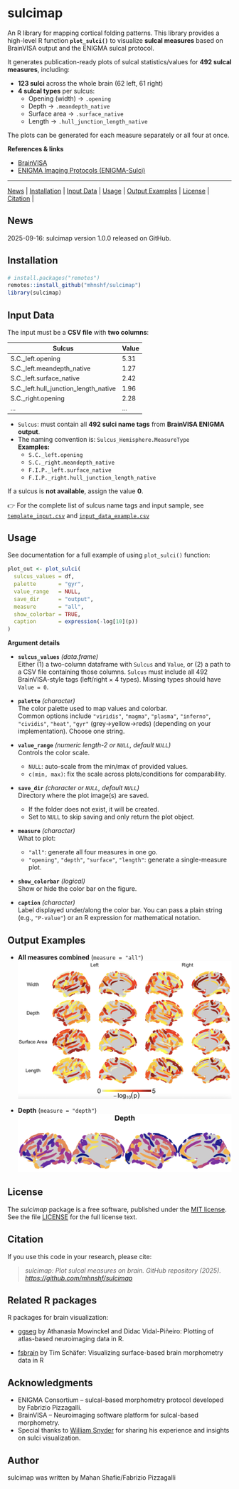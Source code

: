 # sulcimap

An R library for mapping cortical folding patterns. This library provides a high-level R function **`plot_sulci()`** to visualize **sulcal measures** based on BrainVISA output and the ENIGMA sulcal protocol.  

It generates publication-ready plots of sulcal statistics/values for **492 sulcal measures**, including:  
- **123 sulci** across the whole brain (62 left, 61 right)  
- **4 sulcal types** per sulcus:  
  - Opening (width) → `.opening`  
  - Depth → `.meandepth_native`  
  - Surface area → `.surface_native`  
  - Length → `.hull_junction_length_native`  

The plots can be generated for each measure separately or all four at once.

**References & links**  
- [BrainVISA](https://brainvisa.info/web/)
- [ENIGMA Imaging Protocols (ENIGMA-Sulci)](https://enigma.ini.usc.edu/protocols/imaging-protocols/)

---

[News](#news) | [Installation](#installation) | [Input Data](#input-data) | [Usage](#Usage) |  [Output Examples](#output-examples) | [License](#license) | [Citation](#citation) |

## News
2025-09-16: sulcimap version 1.0.0 released on GitHub.

## Installation

```r
# install.packages("remotes")
remotes::install_github("mhnshf/sulcimap")
library(sulcimap)
```

## Input Data
The input must be a **CSV file** with **two columns**:

| Sulcus                                | Value |
|---------------------------------------|-------|
| S.C._left.opening                     | 5.31  |
| S.C._left.meandepth_native            | 1.27  |
| S.C._left.surface_native              | 2.42  |
| S.C._left.hull_junction_length_native | 1.96  |
| S.C._right.opening                    | 2.28  |
| ...                                   | ...   |

- `Sulcus`: must contain all **492 sulci name tags** from **BrainVISA ENIGMA output**.  
- The naming convention is: `Sulcus_Hemisphere.MeasureType`  
  **Examples:**
  - `S.C._left.opening`
  - `S.C._right.meandepth_native`
  - `F.I.P._left.surface_native`
  - `F.I.P._right.hull_junction_length_native`

If a sulcus is **not available**, assign the value **0**.  

👉 For the complete list of sulcus name tags and input sample, see [`template_input.csv`](inst/extdata/template_input.csv) and [`input_data_example.csv`](inst/extdata/input_data_example.csv)

## Usage

See documentation for a full example of using `plot_sulci()` function:

```r
plot_out <- plot_sulci(
  sulcus_values = df,
  palette       = "gyr",
  value_range   = NULL,
  save_dir      = "output",
  measure       = "all",
  show_colorbar = TRUE,
  caption       = expression(-log[10](p))
)
```
**Argument details**

- **`sulcus_values`** *(data.frame)*  
  Either (1) a two-column dataframe with `Sulcus` and `Value`, or (2) a path to a CSV file containing those columns.
  `Sulcus` must include all 492 BrainVISA-style tags (left/right × 4 types). Missing types should have `Value = 0`.

- **`palette`** *(character)*  
  The color palette used to map values and colorbar.  
  Common options include `"viridis"`, `"magma"`, `"plasma"`, `"inferno"`, `"cividis"`, `"heat"`, `"gyr"` (grey→yellow→reds) (depending on your implementation). Choose one string.

- **`value_range`** *(numeric length-2 or `NULL`, default `NULL`)*  
  Controls the color scale.  
  - `NULL`: auto-scale from the min/max of provided values.  
  - `c(min, max)`: fix the scale across plots/conditions for comparability.

- **`save_dir`** *(character or `NULL`, default `NULL`)*  
  Directory where the plot image(s) are saved.  
  - If the folder does not exist, it will be created.  
  - Set to `NULL` to skip saving and only return the plot object.

- **`measure`** *(character)*  
  What to plot:  
  - `"all"`: generate all four measures in one go.  
  - `"opening"`, `"depth"`, `"surface"`, `"length"`: generate a single-measure plot.

- **`show_colorbar`** *(logical)*  
  Show or hide the color bar on the figure.

- **`caption`** *(character)*  
  Label displayed under/along the color bar. You can pass a plain string (e.g., `"P-value"`) or an R expression for mathematical notation.


## Output Examples
- **All measures combined** (`measure = "all"`)  
![All four measures](inst/figures/figure_01.png)

- **Depth** (`measure = "depth"`)  
![Depth](inst/figures/figure_02.png)

## License

The *sulcimap* package is a free software, published under the [MIT license](https://opensource.org/licenses/MIT).
See the file [LICENSE](./LICENSE.md) for the full license text.

## Citation

If you use this code in your research, please cite:

> *sulcimap: Plot sulcal measures on brain. GitHub repository (2025). https://github.com/mhnshf/sulcimap*

## Related R packages

R packages for brain visualization:

* [ggseg](https://github.com/LCBC-UiO/ggseg) by Athanasia Mowinckel and Didac Vidal-Piñeiro: Plotting of atlas-based neuroimaging data in R.

* [fsbrain](https://github.com/dfsp-spirit/fsbrain) by Tim Schäfer: Visualizing  surface-based brain morphometry data in R

## Acknowledgments

- ENIGMA Consortium – sulcal-based morphometry protocol developed by Fabrizio Pizzagalli.  
- BrainVISA – Neuroimaging software platform for sulcal-based morphometry.
- Special thanks to [William Snyder](https://github.com/willsnyder12) for sharing his experience and insights on sulci visualization.

## Author
sulcimap was written by Mahan Shafie/Fabrizio Pizzagalli
